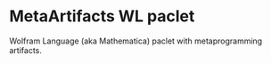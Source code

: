 # MetaArtifacts WL paclet
Wolfram Language (aka Mathematica) paclet with metaprogramming artifacts.
